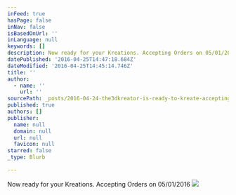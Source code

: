 ```yaml
---
inFeed: true
hasPage: false
inNav: false
isBasedOnUrl: ''
inLanguage: null
keywords: []
description: Now ready for your Kreations. Accepting Orders on 05/01/2016
datePublished: '2016-04-25T14:47:18.684Z'
dateModified: '2016-04-25T14:45:14.746Z'
title: ''
author:
  - name: ''
    url: ''
sourcePath: _posts/2016-04-24-the3dkreator-is-ready-to-kreate-accepting-orders-on-05012.md
published: true
authors: []
publisher:
  name: null
  domain: null
  url: null
  favicon: null
starred: false
_type: Blurb

---
```

Now ready for your Kreations. Accepting Orders on 05/01/2016
![](https://the-grid-user-content.s3-us-west-2.amazonaws.com/2381dd04-dff1-44f8-b7d9-c8a569121c23.jpg)